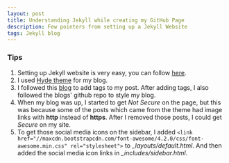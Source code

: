 ```yaml
---
layout: post
title: Understanding Jekyll while creating my GitHub Page
description: Few pointers from setting up a Jekyll Website
tags: Jekyll blog
---
```


### Tips
1. Setting up Jekyll website is very easy, you can follow [here](https://www.smashingmagazine.com/2014/08/build-blog-jekyll-github-pages/).
2. I used [Hyde theme](https://github.com/poole/hyde) for my blog.
3. I followed this [blog](http://longqian.me/2017/02/09/github-jekyll-tag/) to add tags to my post. After adding tags, I also followed the blogs' github repo to style my blog.
4. When my blog was up, I started to get _Not Secure_ on the page, but this was because some of the posts which came from the theme had image links with **http** instead of **https**. After I removed those posts, I could get _Secure_ on my site.
5. To get those social media icons on the sidebar, I added `<link href="//maxcdn.bootstrapcdn.com/font-awesome/4.2.0/css/font-awesome.min.css" rel="stylesheet">` to *_layouts/default.html*. And then added the social media icon links in *_includes/sidebar.html*.